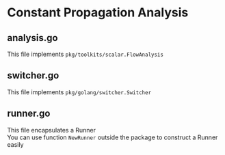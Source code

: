 # Constant Propagation Analysis
## analysis.go
This file implements `pkg/toolkits/scalar.FlowAnalysis` 
## switcher.go
This file implements `pkg/golang/switcher.Switcher`
## runner.go
This file encapsulates a Runner\
You can use function `NewRunner` outside the package to construct a Runner easily